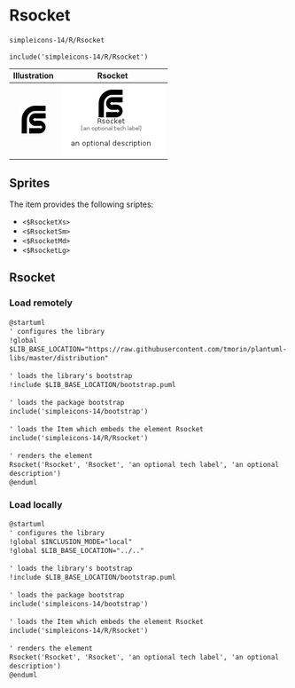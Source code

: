 # Rsocket


```text
simpleicons-14/R/Rsocket
```

```text
include('simpleicons-14/R/Rsocket')
```



| Illustration | Rsocket |
| :---: | :---: |
| ![illustration for Illustration](../../simpleicons-14/R/Rsocket.png) | ![illustration for Rsocket](../../simpleicons-14/R/Rsocket.Local.png) |



## Sprites
The item provides the following sriptes:

- `<$RsocketXs>`
- `<$RsocketSm>`
- `<$RsocketMd>`
- `<$RsocketLg>`





## Rsocket

### Load remotely
```plantuml
@startuml
' configures the library
!global $LIB_BASE_LOCATION="https://raw.githubusercontent.com/tmorin/plantuml-libs/master/distribution"

' loads the library's bootstrap
!include $LIB_BASE_LOCATION/bootstrap.puml

' loads the package bootstrap
include('simpleicons-14/bootstrap')

' loads the Item which embeds the element Rsocket
include('simpleicons-14/R/Rsocket')

' renders the element
Rsocket('Rsocket', 'Rsocket', 'an optional tech label', 'an optional description')
@enduml
```

### Load locally
```plantuml
@startuml
' configures the library
!global $INCLUSION_MODE="local"
!global $LIB_BASE_LOCATION="../.."

' loads the library's bootstrap
!include $LIB_BASE_LOCATION/bootstrap.puml

' loads the package bootstrap
include('simpleicons-14/bootstrap')

' loads the Item which embeds the element Rsocket
include('simpleicons-14/R/Rsocket')

' renders the element
Rsocket('Rsocket', 'Rsocket', 'an optional tech label', 'an optional description')
@enduml
```

